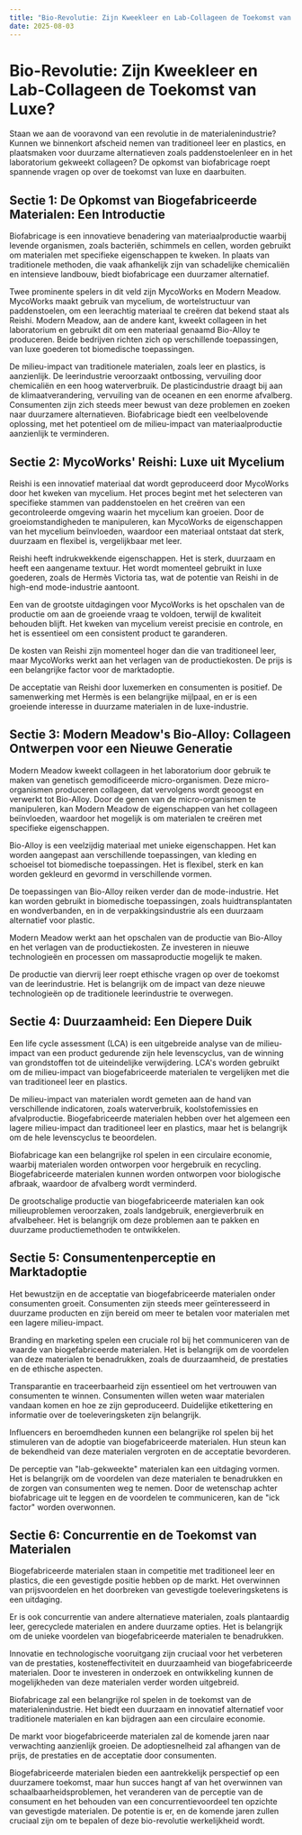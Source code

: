 ```yaml
---
title: "Bio-Revolutie: Zijn Kweekleer en Lab-Collageen de Toekomst van Luxe?"
date: 2025-08-03
---
```


# Bio-Revolutie: Zijn Kweekleer en Lab-Collageen de Toekomst van Luxe?

Staan we aan de vooravond van een revolutie in de materialenindustrie? Kunnen we binnenkort afscheid nemen van traditioneel leer en plastics, en plaatsmaken voor duurzame alternatieven zoals paddenstoelenleer en in het laboratorium gekweekt collageen? De opkomst van biofabricage roept spannende vragen op over de toekomst van luxe en daarbuiten.

## Sectie 1: De Opkomst van Biogefabriceerde Materialen: Een Introductie

Biofabricage is een innovatieve benadering van materiaalproductie waarbij levende organismen, zoals bacteriën, schimmels en cellen, worden gebruikt om materialen met specifieke eigenschappen te kweken. In plaats van traditionele methoden, die vaak afhankelijk zijn van schadelijke chemicaliën en intensieve landbouw, biedt biofabricage een duurzamer alternatief.

Twee prominente spelers in dit veld zijn MycoWorks en Modern Meadow. MycoWorks maakt gebruik van mycelium, de wortelstructuur van paddenstoelen, om een leerachtig materiaal te creëren dat bekend staat als Reishi. Modern Meadow, aan de andere kant, kweekt collageen in het laboratorium en gebruikt dit om een materiaal genaamd Bio-Alloy te produceren. Beide bedrijven richten zich op verschillende toepassingen, van luxe goederen tot biomedische toepassingen.

De milieu-impact van traditionele materialen, zoals leer en plastics, is aanzienlijk. De leerindustrie veroorzaakt ontbossing, vervuiling door chemicaliën en een hoog waterverbruik. De plasticindustrie draagt bij aan de klimaatverandering, vervuiling van de oceanen en een enorme afvalberg. Consumenten zijn zich steeds meer bewust van deze problemen en zoeken naar duurzamere alternatieven. Biofabricage biedt een veelbelovende oplossing, met het potentieel om de milieu-impact van materiaalproductie aanzienlijk te verminderen.

## Sectie 2: MycoWorks' Reishi: Luxe uit Mycelium

Reishi is een innovatief materiaal dat wordt geproduceerd door MycoWorks door het kweken van mycelium. Het proces begint met het selecteren van specifieke stammen van paddenstoelen en het creëren van een gecontroleerde omgeving waarin het mycelium kan groeien. Door de groeiomstandigheden te manipuleren, kan MycoWorks de eigenschappen van het mycelium beïnvloeden, waardoor een materiaal ontstaat dat sterk, duurzaam en flexibel is, vergelijkbaar met leer.

Reishi heeft indrukwekkende eigenschappen. Het is sterk, duurzaam en heeft een aangename textuur. Het wordt momenteel gebruikt in luxe goederen, zoals de Hermès Victoria tas, wat de potentie van Reishi in de high-end mode-industrie aantoont.

Een van de grootste uitdagingen voor MycoWorks is het opschalen van de productie om aan de groeiende vraag te voldoen, terwijl de kwaliteit behouden blijft. Het kweken van mycelium vereist precisie en controle, en het is essentieel om een consistent product te garanderen.

De kosten van Reishi zijn momenteel hoger dan die van traditioneel leer, maar MycoWorks werkt aan het verlagen van de productiekosten. De prijs is een belangrijke factor voor de marktadoptie.

De acceptatie van Reishi door luxemerken en consumenten is positief. De samenwerking met Hermès is een belangrijke mijlpaal, en er is een groeiende interesse in duurzame materialen in de luxe-industrie.

## Sectie 3: Modern Meadow's Bio-Alloy: Collageen Ontwerpen voor een Nieuwe Generatie

Modern Meadow kweekt collageen in het laboratorium door gebruik te maken van genetisch gemodificeerde micro-organismen. Deze micro-organismen produceren collageen, dat vervolgens wordt geoogst en verwerkt tot Bio-Alloy. Door de genen van de micro-organismen te manipuleren, kan Modern Meadow de eigenschappen van het collageen beïnvloeden, waardoor het mogelijk is om materialen te creëren met specifieke eigenschappen.

Bio-Alloy is een veelzijdig materiaal met unieke eigenschappen. Het kan worden aangepast aan verschillende toepassingen, van kleding en schoeisel tot biomedische toepassingen. Het is flexibel, sterk en kan worden gekleurd en gevormd in verschillende vormen.

De toepassingen van Bio-Alloy reiken verder dan de mode-industrie. Het kan worden gebruikt in biomedische toepassingen, zoals huidtransplantaten en wondverbanden, en in de verpakkingsindustrie als een duurzaam alternatief voor plastic.

Modern Meadow werkt aan het opschalen van de productie van Bio-Alloy en het verlagen van de productiekosten. Ze investeren in nieuwe technologieën en processen om massaproductie mogelijk te maken.

De productie van diervrij leer roept ethische vragen op over de toekomst van de leerindustrie. Het is belangrijk om de impact van deze nieuwe technologieën op de traditionele leerindustrie te overwegen.

## Sectie 4: Duurzaamheid: Een Diepere Duik

Een life cycle assessment (LCA) is een uitgebreide analyse van de milieu-impact van een product gedurende zijn hele levenscyclus, van de winning van grondstoffen tot de uiteindelijke verwijdering. LCA's worden gebruikt om de milieu-impact van biogefabriceerde materialen te vergelijken met die van traditioneel leer en plastics.

De milieu-impact van materialen wordt gemeten aan de hand van verschillende indicatoren, zoals waterverbruik, koolstofemissies en afvalproductie. Biogefabriceerde materialen hebben over het algemeen een lagere milieu-impact dan traditioneel leer en plastics, maar het is belangrijk om de hele levenscyclus te beoordelen.

Biofabricage kan een belangrijke rol spelen in een circulaire economie, waarbij materialen worden ontworpen voor hergebruik en recycling. Biogefabriceerde materialen kunnen worden ontworpen voor biologische afbraak, waardoor de afvalberg wordt verminderd.

De grootschalige productie van biogefabriceerde materialen kan ook milieuproblemen veroorzaken, zoals landgebruik, energieverbruik en afvalbeheer. Het is belangrijk om deze problemen aan te pakken en duurzame productiemethoden te ontwikkelen.

## Sectie 5: Consumentenperceptie en Marktadoptie

Het bewustzijn en de acceptatie van biogefabriceerde materialen onder consumenten groeit. Consumenten zijn steeds meer geïnteresseerd in duurzame producten en zijn bereid om meer te betalen voor materialen met een lagere milieu-impact.

Branding en marketing spelen een cruciale rol bij het communiceren van de waarde van biogefabriceerde materialen. Het is belangrijk om de voordelen van deze materialen te benadrukken, zoals de duurzaamheid, de prestaties en de ethische aspecten.

Transparantie en traceerbaarheid zijn essentieel om het vertrouwen van consumenten te winnen. Consumenten willen weten waar materialen vandaan komen en hoe ze zijn geproduceerd. Duidelijke etikettering en informatie over de toeleveringsketen zijn belangrijk.

Influencers en beroemdheden kunnen een belangrijke rol spelen bij het stimuleren van de adoptie van biogefabriceerde materialen. Hun steun kan de bekendheid van deze materialen vergroten en de acceptatie bevorderen.

De perceptie van "lab-gekweekte" materialen kan een uitdaging vormen. Het is belangrijk om de voordelen van deze materialen te benadrukken en de zorgen van consumenten weg te nemen. Door de wetenschap achter biofabricage uit te leggen en de voordelen te communiceren, kan de "ick factor" worden overwonnen.

## Sectie 6: Concurrentie en de Toekomst van Materialen

Biogefabriceerde materialen staan in competitie met traditioneel leer en plastics, die een gevestigde positie hebben op de markt. Het overwinnen van prijsvoordelen en het doorbreken van gevestigde toeleveringsketens is een uitdaging.

Er is ook concurrentie van andere alternatieve materialen, zoals plantaardig leer, gerecyclede materialen en andere duurzame opties. Het is belangrijk om de unieke voordelen van biogefabriceerde materialen te benadrukken.

Innovatie en technologische vooruitgang zijn cruciaal voor het verbeteren van de prestaties, kosteneffectiviteit en duurzaamheid van biogefabriceerde materialen. Door te investeren in onderzoek en ontwikkeling kunnen de mogelijkheden van deze materialen verder worden uitgebreid.

Biofabricage zal een belangrijke rol spelen in de toekomst van de materialenindustrie. Het biedt een duurzaam en innovatief alternatief voor traditionele materialen en kan bijdragen aan een circulaire economie.

De markt voor biogefabriceerde materialen zal de komende jaren naar verwachting aanzienlijk groeien. De adoptiesnelheid zal afhangen van de prijs, de prestaties en de acceptatie door consumenten.

Biogefabriceerde materialen bieden een aantrekkelijk perspectief op een duurzamere toekomst, maar hun succes hangt af van het overwinnen van schaalbaarheidsproblemen, het veranderen van de perceptie van de consument en het behouden van een concurrentievoordeel ten opzichte van gevestigde materialen. De potentie is er, en de komende jaren zullen cruciaal zijn om te bepalen of deze bio-revolutie werkelijkheid wordt.